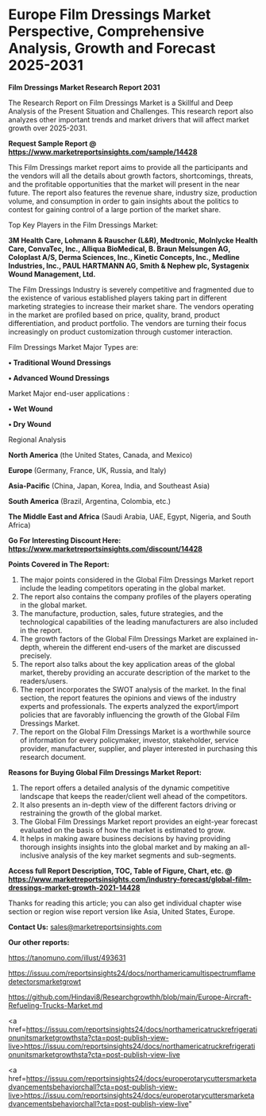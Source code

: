 # Europe Film Dressings Market Perspective, Comprehensive Analysis, Growth and Forecast 2025-2031

<strong>Film Dressings Market Research Report 2031</strong>

The Research Report on Film Dressings Market is a Skillful and Deep Analysis of the Present Situation and Challenges. This research report also analyzes other important trends and market drivers that will affect market growth over 2025-2031.

<strong>Request Sample Report @ <a href=https://www.marketreportsinsights.com/sample/14428>https://www.marketreportsinsights.com/sample/14428</a></strong>

This Film Dressings market report aims to provide all the participants and the vendors will all the details about growth factors, shortcomings, threats, and the profitable opportunities that the market will present in the near future. The report also features the revenue share, industry size, production volume, and consumption in order to gain insights about the politics to contest for gaining control of a large portion of the market share.

Top Key Players in the Film Dressings Market:

<strong>3M Health Care, Lohmann & Rauscher (L&R), Medtronic, Molnlycke Health Care, ConvaTec, Inc., Alliqua BioMedical, B. Braun Melsungen AG, Coloplast A/S, Derma Sciences, Inc., Kinetic Concepts, Inc., Medline Industries, Inc., PAUL HARTMANN AG, Smith & Nephew plc, Systagenix Wound Management, Ltd.</strong>

The Film Dressings Industry is severely competitive and fragmented due to the existence of various established players taking part in different marketing strategies to increase their market share. The vendors operating in the market are profiled based on price, quality, brand, product differentiation, and product portfolio. The vendors are turning their focus increasingly on product customization through customer interaction.

Film Dressings Market Major Types are:

<strong>• Traditional Wound Dressings

• Advanced Wound Dressings</strong>

Market Major end-user applications :

<strong>• Wet Wound

• Dry Wound</strong>

Regional Analysis

</u><strong><b>North America</b></strong> (the United States, Canada, and Mexico)

<strong><b>Europe </b></strong>(Germany, France, UK, Russia, and Italy)

<strong><b>Asia-Pacific</b></strong> (China, Japan, Korea, India, and Southeast Asia)

<strong><b>South America</b></strong> (Brazil, Argentina, Colombia, etc.)

<strong><b>The Middle East and Africa</b></strong> (Saudi Arabia, UAE, Egypt, Nigeria, and South Africa)

<strong>Go For Interesting Discount Here: <a href=https://www.marketreportsinsights.com/discount/14428>https://www.marketreportsinsights.com/discount/14428</a></strong>

<strong>Points Covered in The Report:</strong>
<ol>
  <li>The major points considered in the Global Film Dressings Market report include the leading competitors operating in the global market.</li>
  <li>The report also contains the company profiles of the players operating in the global market.</li>
  <li>The manufacture, production, sales, future strategies, and the technological capabilities of the leading manufacturers are also included in the report.</li>
  <li>The growth factors of the Global Film Dressings Market are explained in-depth, wherein the different end-users of the market are discussed precisely.</li>
  <li>The report also talks about the key application areas of the global market, thereby providing an accurate description of the market to the readers/users.</li>
  <li>The report incorporates the SWOT analysis of the market. In the final section, the report features the opinions and views of the industry experts and professionals. The experts analyzed the export/import policies that are favorably influencing the growth of the Global Film Dressings Market.</li>
  <li>The report on the Global Film Dressings Market is a worthwhile source of information for every policymaker, investor, stakeholder, service provider, manufacturer, supplier, and player interested in purchasing this research document.</li>
</ol>
<strong>Reasons for Buying Global Film Dressings Market Report:</strong>

<ol>
  <li>The report offers a detailed analysis of the dynamic competitive landscape that keeps the reader/client well ahead of the competitors.</li>
  <li>It also presents an in-depth view of the different factors driving or restraining the growth of the global market.</li>
  <li>The Global Film Dressings Market report provides an eight-year forecast evaluated on the basis of how the market is estimated to grow.</li>
  <li>It helps in making aware business decisions by having providing thorough insights insights into the global market and by making an all-inclusive analysis of the key market segments and sub-segments.</li>
</ol>
<strong>Access full Report Description, TOC, Table of Figure, Chart, etc. @ <a href=https://www.marketreportsinsights.com/industry-forecast/global-film-dressings-market-growth-2021-14428>https://www.marketreportsinsights.com/industry-forecast/global-film-dressings-market-growth-2021-14428</a></strong>


Thanks for reading this article; you can also get individual chapter wise section or region wise report version like Asia, United States, Europe.

<strong>Contact Us:</strong>
sales@marketreportsinsights.com

<strong>Our other reports:</strong>

<a href=https://tanomuno.com/illust/493631>https://tanomuno.com/illust/493631</a>

<a href=https://issuu.com/reportsinsights24/docs/northamericamultispectrumflamedetectorsmarketgrowt>https://issuu.com/reportsinsights24/docs/northamericamultispectrumflamedetectorsmarketgrowt</a>

<a href=https://github.com/Hindavi8/Researchgrowthh/blob/main/Europe-Aircraft-Refueling-Trucks-Market.md>https://github.com/Hindavi8/Researchgrowthh/blob/main/Europe-Aircraft-Refueling-Trucks-Market.md</a>

<a href=https://issuu.com/reportsinsights24/docs/northamericatruckrefrigerationunitsmarketgrowthsta?cta=post-publish-view-live>https://issuu.com/reportsinsights24/docs/northamericatruckrefrigerationunitsmarketgrowthsta?cta=post-publish-view-live</a>

<a href=https://issuu.com/reportsinsights24/docs/europerotarycuttersmarketadvancementsbehaviorchall?cta=post-publish-view-live>https://issuu.com/reportsinsights24/docs/europerotarycuttersmarketadvancementsbehaviorchall?cta=post-publish-view-live</a>"
